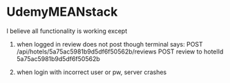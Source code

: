 # UdemyMEANstack
I believe all functionality is working except

1. when logged in review does not post though terminal says:
POST /api/hotels/5a75ac5981b9d5df6f50562b/reviews
POST review to hotelId 5a75ac5981b9d5df6f50562b

2. when login with incorrect user or pw, server crashes
